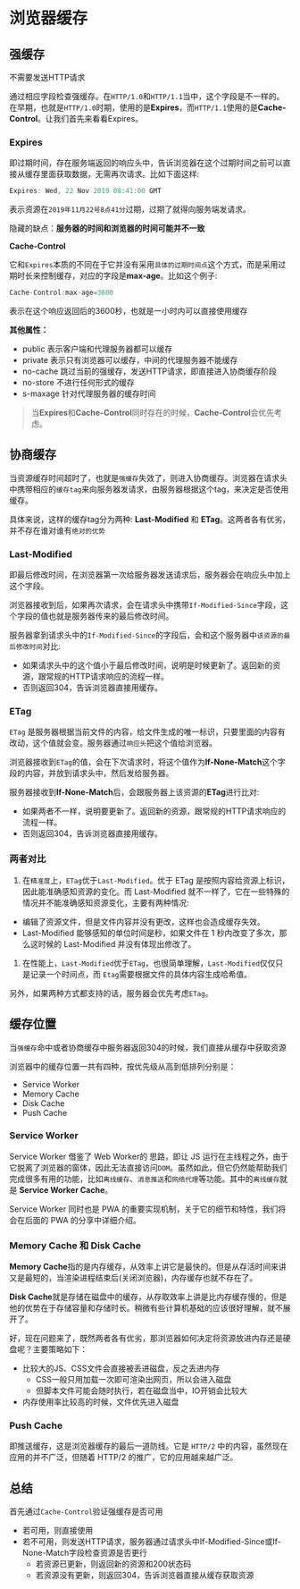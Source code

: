 # 浏览器缓存

## 强缓存

不需要发送HTTP请求

通过相应字段检查强缓存。在`HTTP/1.0`和`HTTP/1.1`当中，这个字段是不一样的。在早期，也就是`HTTP/1.0`时期，使用的是**Expires**，而`HTTP/1.1`使用的是**Cache-Control**。让我们首先来看看Expires。

### Expires

即过期时间，存在服务端返回的响应头中，告诉浏览器在这个过期时间之前可以直接从缓存里面获取数据，无需再次请求。比如下面这样:

```js
Expires: Wed, 22 Nov 2019 08:41:00 GMT
```

表示资源在`2019年11月22号8点41分`过期，过期了就得向服务端发请求。

隐藏的缺点：**服务器的时间和浏览器的时间可能并不一致**



**Cache-Control**

它和`Expires`本质的不同在于它并没有采用`具体的过期时间点`这个方式，而是采用过期时长来控制缓存，对应的字段是**max-age**。比如这个例子:

```js
Cache-Control:max-age=3600
```

表示在这个响应返回后的3600秒，也就是一小时内可以直接使用缓存

**其他属性：**

- public  表示客户端和代理服务器都可以缓存
- private  表示只有浏览器可以缓存，中间的代理服务器不能缓存
- no-cache  跳过当前的强缓存，发送HTTP请求，即直接进入协商缓存阶段
- no-store  不进行任何形式的缓存
- s-maxage  针对代理服务器的缓存时间

> 当**Expires**和**Cache-Control**同时存在的时候，**Cache-Control**会优先考虑。



## 协商缓存

当资源缓存时间超时了，也就是`强缓存`失效了，则进入协商缓存。浏览器在请求头中携带相应的`缓存tag`来向服务器发请求，由服务器根据这个tag，来决定是否使用缓存。

具体来说，这样的缓存tag分为两种: **Last-Modified** 和 **ETag**。这两者各有优劣，并不存在谁对谁有`绝对的优势`

### Last-Modified

即最后修改时间，在浏览器第一次给服务器发送请求后，服务器会在响应头中加上这个字段。

浏览器接收到后，如果再次请求，会在请求头中携带`If-Modified-Since`字段，这个字段的值也就是服务器传来的最后修改时间。

服务器拿到请求头中的`If-Modified-Since`的字段后，会和这个服务器中`该资源的最后修改时间`对比:

- 如果请求头中的这个值小于最后修改时间，说明是时候更新了。返回新的资源，跟常规的HTTP请求响应的流程一样。
- 否则返回304，告诉浏览器直接用缓存。



### ETag

`ETag` 是服务器根据当前文件的内容，给文件生成的唯一标识，只要里面的内容有改动，这个值就会变。服务器通过`响应头`把这个值给浏览器。

浏览器接收到`ETag`的值，会在下次请求时，将这个值作为**If-None-Match**这个字段的内容，并放到请求头中，然后发给服务器。

服务器接收到**If-None-Match**后，会跟服务器上该资源的**ETag**进行比对:

- 如果两者不一样，说明要更新了。返回新的资源，跟常规的HTTP请求响应的流程一样。
- 否则返回304，告诉浏览器直接用缓存。

### 两者对比

1. 在`精准度`上，`ETag`优于`Last-Modified`。优于 ETag 是按照内容给资源上标识，因此能准确感知资源的变化。而 Last-Modified 就不一样了，它在一些特殊的情况并不能准确感知资源变化，主要有两种情况:

- 编辑了资源文件，但是文件内容并没有更改，这样也会造成缓存失效。
- Last-Modified 能够感知的单位时间是秒，如果文件在 1 秒内改变了多次，那么这时候的 Last-Modified 并没有体现出修改了。

1. 在性能上，`Last-Modified`优于`ETag`，也很简单理解，`Last-Modified`仅仅只是记录一个时间点，而 `Etag`需要根据文件的具体内容生成哈希值。

另外，如果两种方式都支持的话，服务器会优先考虑`ETag`。

## 缓存位置

当`强缓存`命中或者协商缓存中服务器返回304的时候，我们直接从缓存中获取资源



浏览器中的缓存位置一共有四种，按优先级从高到低排列分别是：

- Service Worker
- Memory Cache
- Disk Cache
- Push Cache

### Service Worker

Service Worker 借鉴了 Web Worker的 思路，即让 JS 运行在主线程之外，由于它脱离了浏览器的窗体，因此无法直接访问`DOM`。虽然如此，但它仍然能帮助我们完成很多有用的功能，比如`离线缓存`、`消息推送`和`网络代理`等功能。其中的`离线缓存`就是 **Service Worker Cache**。

Service Worker 同时也是 PWA 的重要实现机制，关于它的细节和特性，我们将会在后面的 PWA 的分享中详细介绍。

### Memory Cache 和 Disk Cache

**Memory Cache**指的是内存缓存，从效率上讲它是最快的。但是从存活时间来讲又是最短的，当渲染进程结束后(关闭浏览器)，内存缓存也就不存在了。

**Disk Cache**就是存储在磁盘中的缓存，从存取效率上讲是比内存缓存慢的，但是他的优势在于存储容量和存储时长。稍微有些计算机基础的应该很好理解，就不展开了。

好，现在问题来了，既然两者各有优劣，那浏览器如何决定将资源放进内存还是硬盘呢？主要策略如下：

- 比较大的JS、CSS文件会直接被丢进磁盘，反之丢进内存
  - CSS一般只用加载一次即可渲染出网页，所以会进入磁盘
  - 但脚本文件可能会随时执行，若在磁盘当中，IO开销会比较大
- 内存使用率比较高的时候，文件优先进入磁盘

### Push Cache

即推送缓存，这是浏览器缓存的最后一道防线。它是 `HTTP/2` 中的内容，虽然现在应用的并不广泛，但随着 HTTP/2 的推广，它的应用越来越广泛。

## 总结

首先通过`Cache-Control`验证强缓存是否可用

- 若可用，则直接使用
- 若不可用，则发送HTTP请求，服务器通过请求头中If-Modified-Since或If-None-Match字段检查资源是否更行
  - 若资源已更新，则返回新的资源和200状态码
  - 若资源没有更新，则返回304，告诉浏览器直接从缓存获取资源